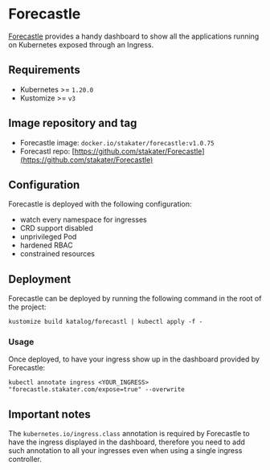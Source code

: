 # Forecastle

<!-- <KFD-DOCS> -->

[Forecastle][forecastle-page] provides a handy dashboard to show all the applications running on Kubernetes exposed through an Ingress.

## Requirements

- Kubernetes >= `1.20.0`
- Kustomize >= `v3`

## Image repository and tag

- Forecastle image: `docker.io/stakater/forecastle:v1.0.75`
- Forecastl repo: [https://github.com/stakater/Forecastle](https://github.com/stakater/Forecastle)

## Configuration

Forecastle is deployed with the following configuration:

- watch every namespace for ingresses
- CRD support disabled
- unprivileged Pod
- hardened RBAC
- constrained resources

## Deployment

Forecastle can be deployed by running the following command in the root of the project:

```shell
kustomize build katalog/forecastl | kubectl apply -f -
```

### Usage

Once deployed, to have your ingress show up in the dashboard provided by Forecastle:

```shell
kubectl annotate ingress <YOUR_INGRESS> "forecastle.stakater.com/expose=true" --overwrite
```

## Important notes

The `kubernetes.io/ingress.class` annotation is required by Forecastle to have the ingress displayed in the dashboard, therefore you need to add such annotation to all your ingresses even when using a single ingress controller.

<!-- Links -->
[forecastle-page]: https://github.com/stakater/Forecastle

<!-- </KFD-DOCS> -->
